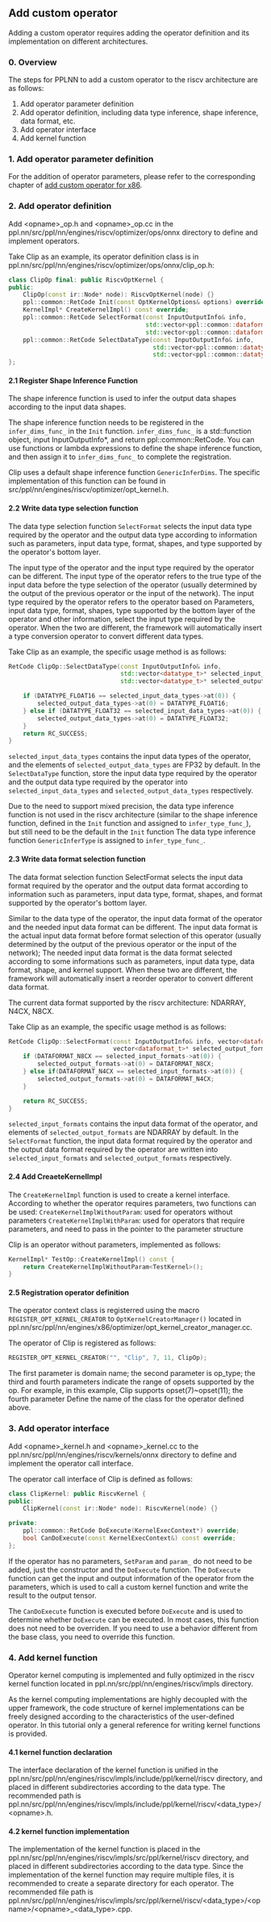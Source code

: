 ## Add custom operator
Adding a custom operator requires adding the operator definition and its implementation on different architectures.

### 0. Overview
The steps for PPLNN to add a custom operator to the riscv architecture are as follows:
1. Add operator parameter definition
1. Add operator definition, including data type inference, shape inference, data format, etc.
2. Add operator interface
3. Add kernel function

### 1. Add operator parameter definition
For the addition of operator parameters, please refer to the corresponding chapter of [add custom operator for x86](../x86-doc/add_op.md).

### 2. Add operator definition

Add <opname\>_op.h and <opname\>_op.cc in the ppl.nn/src/ppl/nn/engines/riscv/optimizer/ops/onnx directory to define and implement operators.

Take Clip as an example, its operator definition class is in ppl.nn/src/ppl/nn/engines/riscv/optimizer/ops/onnx/clip_op.h:
``` c++
class ClipOp final: public RiscvOptKernel {
public:
    ClipOp(const ir::Node* node): RiscvOptKernel(node) {}
    ppl::common::RetCode Init(const OptKernelOptions& options) override;
    KernelImpl* CreateKernelImpl() const override;
    ppl::common::RetCode SelectFormat(const InputOutputInfo& info,
                                      std::vector<ppl::common::dataformat_t>* selected_input_formats,
                                      std::vector<ppl::common::dataformat_t>* selected_output_formats) override;
    ppl::common::RetCode SelectDataType(const InputOutputInfo& info,
                                        std::vector<ppl::common::datatype_t>* selected_input_data_types,
                                        std::vector<ppl::common::datatype_t>* selected_output_data_types) override;
};
```

#### 2.1 Register Shape Inference Function

The shape inference function is used to infer the output data shapes according to the input data shapes.

The shape inference function needs to be registered in the `infer_dims_func_` in the `Init` function. `infer_dims_func_` is a std::function object, input InputOutputInfo*, and return ppl::common::RetCode. You can use functions or lambda expressions to define the shape inference function, and then assign it to `infer_dims_func_` to complete the registration.

Clip uses a default shape inference function `GenericInferDims`. The specific implementation of this function can be found in src/ppl/nn/engines/riscv/optimizer/opt_kernel.h.

#### 2.2 Write data type selection function

The data type selection function `SelectFormat` selects the input data type required by the operator and the output data type according to information such as parameters, input data type, format, shapes, and type supported by the operator's bottom layer.

The input type of the operator and the input type required by the operator can be different. The input type of the operator refers to the true type of the input data before the type selection of the operator (usually determined by the output of the previous operator or the input of the network). The input type required by the operator refers to the operator based on Parameters, input data type, format, shapes, type supported by the bottom layer of the operator and other information, select the input type required by the operator. When the two are different, the framework will automatically insert a type conversion operator to convert different data types.

Take Clip as an example, the specific usage method is as follows:
``` c++
RetCode ClipOp::SelectDataType(const InputOutputInfo& info,
                               std::vector<datatype_t>* selected_input_data_types,
                               std::vector<datatype_t>* selected_output_data_types) {

    if (DATATYPE_FLOAT16 == selected_input_data_types->at(0)) {
        selected_output_data_types->at(0) = DATATYPE_FLOAT16;
    } else if (DATATYPE_FLOAT32 == selected_input_data_types->at(0)) {
        selected_output_data_types->at(0) = DATATYPE_FLOAT32;
    }
    return RC_SUCCESS;
}
```

`selected_input_data_types` contains the input data types of the operator, and the elements of `selected_output_data_types` are FP32 by default. In the `SelectDataType` function, store the input data type required by the operator and the output data type required by the operator into `selected_input_data_types` and `selected_output_data_types` respectively.

Due to the need to support mixed precision, the data type inference function is not used in the riscv architecture (similar to the shape inference function, defined in the `Init` function and assigned to `infer_type_func_`), but still need to be the default in the `Init` function The data type inference function `GenericInferType` is assigned to `infer_type_func_`.

#### 2.3 Write data format selection function

The data format selection function SelectFormat selects the input data format required by the operator and the output data format according to information such as parameters, input data type, format, shapes, and format supported by the operator's bottom layer.

Similar to the data type of the operator, the input data format of the operator and the needed input data format can be different. The input data format is the actual input data format before format selection of this operator (usually determined by the output of the previous operator or the input of the network); The needed input data format is the data format selected according to some informations such as parameters, input data type, data format, shape, and kernel support. When these two are different, the framework will automatically insert a reorder operator to convert different data format.

The current data format supported by the riscv architecture: NDARRAY, N4CX, N8CX.

Take Clip as an example, the specific usage method is as follows:
``` c++
RetCode ClipOp::SelectFormat(const InputOutputInfo& info, vector<dataformat_t>* selected_input_formats,
                             vector<dataformat_t>* selected_output_formats) {
    if (DATAFORMAT_N8CX == selected_input_formats->at(0)) {
        selected_output_formats->at(0) = DATAFORMAT_N8CX;
    } else if(DATAFORMAT_N4CX == selected_input_formats->at(0)) {
        selected_output_formats->at(0) = DATAFORMAT_N4CX;
    }

    return RC_SUCCESS;
}
```
`selected_input_formats` contains the input data format of the operator, and elements of `selected_output_formats` are NDARRAY by default. In the `SelectFormat` function, the input data format required by the operator and the output data format required by the operator are written into `selected_input_formats` and `selected_output_formats` respectively.

#### 2.4 Add CreaeteKernelImpl

The `CreateKernelImpl` function is used to create a kernel interface. According to whether the operator requires parameters, two functions can be used:
`CreateKernelImplWithoutParam`: used for operators without parameters
`CreateKernelImplWithParam`: used for operators that require parameters, and need to pass in the pointer to the parameter structure

Clip is an operator without parameters, implemented as follows:
``` c++
KernelImpl* TestOp::CreateKernelImpl() const {
    return CreateKernelImplWithoutParam<TestKernel>();
}
```

#### 2.5 Registration operator definition

The operator context class is registerred using the macro `REGISTER_OPT_KERNEL_CREATOR` to `OptKernelCreatorManager()` located in ppl.nn/src/ppl/nn/engines/x86/optimizer/opt_kernel_creator_manager.cc.

The operator of Clip is registered as follows:
``` c++
REGISTER_OPT_KERNEL_CREATOR("", "Clip", 7, 11, ClipOp);
```

The first parameter is domain name; the second parameter is op_type; the third and fourth parameters indicate the range of opsets supported by the op. For example, in this example, Clip supports opset(7)~opset(11); the fourth parameter Define the name of the class for the operator defined above.

### 3. Add operator interface

Add <opname\>_kernel.h and <opname\>_kernel.cc to the ppl.nn/src/ppl/nn/engines/riscv/kernels/onnx directory to define and implement the operator call interface.

The operator call interface of Clip is defined as follows:
``` c++
class ClipKernel: public RiscvKernel {
public:
    ClipKernel(const ir::Node* node): RiscvKernel(node) {}

private:
    ppl::common::RetCode DoExecute(KernelExecContext*) override;
    bool CanDoExecute(const KernelExecContext&) const override;
};
```

If the operator has no parameters, `SetParam` and `param_` do not need to be added, just the constructor and the `DoExecute` function. The `DoExecute` function can get the input and output information of the operator from the parameters, which is used to call a custom kernel function and write the result to the output tensor.

The `CanDoExecute` function is executed before `DoExecute` and is used to determine whether `DoExecute` can be executed. In most cases, this function does not need to be overriden. If you need to use a behavior different from the base class, you need to override this function.

### 4. Add kernel function

Operator kernel computing is implemented and fully optimized in the riscv kernel function located in ppl.nn/src/ppl/nn/engines/riscv/impls directory.

As the kernel computing implementations are highly decoupled with the upper framework, the code structure of kernel implementations can be freely designed according to the characteristics of the user-defined operator. In this tutorial only a general reference for writing kernel functions is provided.

#### 4.1 kernel function declaration

The interface declaration of the kernel function is unified in the ppl.nn/src/ppl/nn/engines/riscv/impls/include/ppl/kernel/riscv directory, and placed in different subdirectories according to the data type. The recommended path is ppl.nn/src/ppl/nn/engines/riscv/impls/include/ppl/kernel/riscv/<data_type\>/<opname\>.h.

#### 4.2 kernel function implementation

The implementation of the kernel function is placed in the ppl.nn/src/ppl/nn/engines/riscv/impls/src/ppl/kernel/riscv directory, and placed in different subdirectories according to the data type. Since the implementation of the kernel function may require multiple files, it is recommended to create a separate directory for each operator. The recommended file path is ppl.nn/src/ppl/nn/engines/riscv/impls/src/ppl/kernel/riscv/<data_type\>/<opname\>/<opname\>_<data_type\>.cpp.